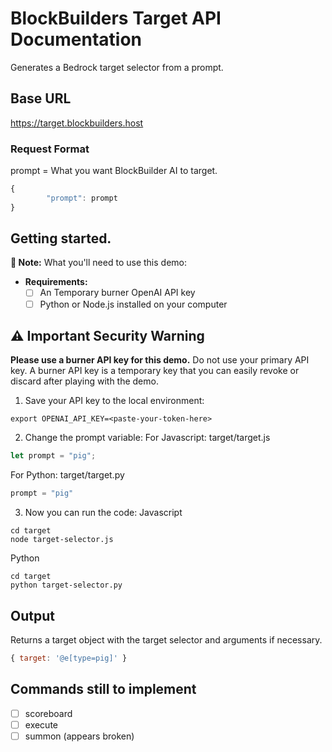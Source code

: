 # BlockBuilders Target API Documentation

Generates a Bedrock target selector from a prompt. 

## Base URL
https://target.blockbuilders.host

### Request Format
prompt = What you want BlockBuilder AI to target. 

```javascript
{
        "prompt": prompt
}
```
 
## Getting started.

**📝 Note:** What you'll need to use this demo:
- **Requirements:**
  - [ ] An Temporary burner OpenAI API key
  - [ ] Python or Node.js installed on your computer

## ⚠️ Important Security Warning
**Please use a burner API key for this demo.** Do not use your primary API key. A burner API key is a temporary key that you can easily revoke or discard after playing with the demo. 

1. Save your API key to the local environment:
```shell
export OPENAI_API_KEY=<paste-your-token-here>
```
2. Change the prompt variable:
For Javascript: target/target.js
```javascript
let prompt = "pig";
```
For Python: target/target.py
```python
prompt = "pig"
```
3. Now you can run the code:
Javascript
```shell
cd target
node target-selector.js
```
Python
```shell
cd target
python target-selector.py
```
## Output
Returns a target object with the target selector and arguments if necessary. 
```javascript
{ target: '@e[type=pig]' }
```

## Commands still to implement
- [ ] scoreboard
- [ ] execute
- [ ] summon (appears broken)
